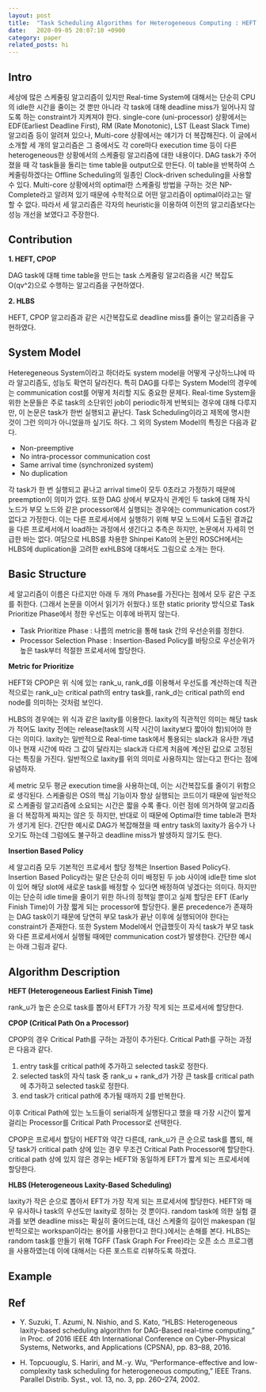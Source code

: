 ```yaml
---
layout: post
title:  "Task Scheduling Algorithms for Heterogeneous Computing : HEFT, CPOP, HLBS"
date:   2020-09-05 20:07:10 +0900
category: paper
related_posts: hi
---
```

## Intro

세상에 많은 스케줄링 알고리즘이 있지만 Real-time System에 대해서는 단순히 CPU의 idle한 시간을 줄이는 것 뿐만 아니라 각 task에 대해 deadline miss가 일어나지 않도록 하는 constraint가 지켜져야 한다. single-core (uni-processor) 상황에서는 EDF(Earliest Deadline First), RM (Rate Monotonic), LST (Least Slack Time) 알고리즘 등이 알려져 있으나, Multi-core 상황에서는 얘기가 더 복잡해진다. 이 글에서 소개할 세 개의 알고리즘은 그 중에서도 각 core마다 execution time 등이 다른 heterogeneous한 상황에서의 스케줄링 알고리즘에 대한 내용이다. DAG task가 주어졌을 때 각 task들을 돌리는 time table을 output으로 만든다. 이 table을 반복하여 스케줄링하겠다는 Offline Scheduling의 일종인 Clock-driven scheduling을 사용할 수 있다.
Multi-core 상황에서의 optimal한 스케줄링 방법을 구하는 것은 NP-Complete라고 알려져 있기 때문에 수학적으로 어떤 알고리즘이 optimal이라고는 말할 수 없다. 따라서 세 알고리즘은 각자의 heuristic을 이용하여 이전의 알고리즘보다는 성능 개선을 보였다고 주장한다.

## Contribution

**1. HEFT, CPOP**

DAG task에 대해 time table을 만드는 task 스케줄링 알고리즘을 시간 복잡도 O(qv^2)으로 수행하는 알고리즘을 구현하였다.

**2. HLBS**

HEFT, CPOP 알고리즘과 같은 시간복잡도로 deadline miss를 줄이는 알고리즘을 구현하였다.

## System Model

Heteregeneous System이라고 하더라도 system model을 어떻게 구상하느냐에 따라 알고리즘도, 성능도 확연히 달라진다. 특히 DAG를 다루는 System Model의 경우에는 communication cost를 어떻게 처리할 지도 중요한 문제다. Real-time System을 위한 논문들은 주로 task의 소단위인 job이 periodic하게 반복되는 경우에 대해 다루지만, 이 논문은 task가 한번 실행되고 끝난다. Task Scheduling이라고 제목에 명시한 것이 그런 의미가 아니었을까 싶기도 하다. 그 외의 System Model의 특징은 다음과 같다.

* Non-preemptive
* No intra-processor communication cost
* Same arrival time (synchronized system)
* No duplication

각 task가 한 번 실행되고 끝나고 arrival time이 모두 0초라고 가정하기 때문에 preemption이 의미가 없다. 
또한 DAG 상에서 부모자식 관계인 두 task에 대해 자식 노드가 부모 노드와 같은 processor에서 실행되는 경우에는 communication cost가 없다고 가정한다. 이는 다른 프로세서에서 실행하기 위해 부모 노드에서 도출된 결과값을 다른 프로세서에서 load하는 과정에서 생긴다고 추측은 하지만, 논문에서 자세히 언급한 바는 없다. 여담으로 HLBS를 차용한 Shinpei Kato의 논문인 ROSCH에서는 HLBS에 duplication을 고려한 exHLBS에 대해서도 그림으로 소개는 한다. 

## Basic Structure

세 알고리즘이 이름은 다르지만 아래 두 개의 Phase를 가진다는 점에서 모두 같은 구조를 취한다. (그래서 논문을 이어서 읽기가 쉬웠다.) 또한 static priority 방식으로 Task Prioritize Phase에서 정한 우선도는 이후에 바뀌지 않는다.

* Task Prioritize Phase : 나름의 metric을 통해 task 간의 우선순위를 정한다.
* Processor Selection Phase : Insertion-Based Policy를 바탕으로 우선순위가 높은 task부터 적절한 프로세서에 할당한다.

**Metric for Prioritize**

HEFT와 CPOP은 위 식에 있는 rank_u, rank_d를 이용해서 우선도를 계산하는데 직관적으로는 rank_u는 critical path의 entry task를, rank_d는 critical path의 end node를 의미하는 것처럼 보인다.

HLBS의 경우에는 위 식과 같은 laxity를 이용한다. laxity의 직관적인 의미는 해당 task가 적어도 laxity 전에는 release(task의 시작 시간이 laxity보다 짧아야 함)되어야 한다는 의미다.
laxity는 일반적으로 Real-time task에서 통용되는 slack과 유사한 개념이나 현재 시간에 따라 그 값이 달라지는 slack과 다르게 처음에 계산된 값으로 고정된다는 특징을 가진다. 일반적으로 laxity를 위의 의미로 사용하지는 않는다고 한다는 점에 유념하자.

세 metric 모두 평균 execution time을 사용하는데, 이는 시간복잡도를 줄이기 위함으로 생각된다. 스케줄링은 OS의 핵심 기능이자 항상 실행되는 코드이기 때문에 일반적으로 스케줄링 알고리즘에 소요되는 시간은 짧을 수록 좋다. 이런 점에 의거하여 알고리즘을 더 복잡하게 짜지는 않은 듯 하지만, 반대로 이 때문에 Optimal한 time table과 편차가 생기게 된다. 간단한 예시로 DAG가 복잡해졌을 때 entry task의 laxity가 음수가 나오기도 하는데 그럼에도 불구하고 deadline miss가 발생하지 않기도 한다.

**Insertion Based Policy**

세 알고리즘 모두 기본적인 프로세서 할당 정책은 Insertion Based Policy다. Insertion Based Policy라는 말은 단순히 이미 배정된 두 job 사이에 idle한 time slot이 있어 해당 slot에 새로운 task를 배정할 수 있다면 배정하여 넣겠다는 의미다.
하지만 이는 단순히 idle time을 줄이기 위한 하나의 정책일 뿐이고 실제 할당은 EFT (Early Finish Time)이 가장 짧게 되는 processor에 할당한다. 물론 precedence가 존재하는 DAG task이기 때문에 당연히 부모 task가 끝난 이후에 실행되어야 한다는 constraint가 존재한다. 또한 System Model에서 언급했듯이 자식 task가 부모 task와 다른 프로세서에서 실행될 때에만 communication cost가 발생한다. 간단한 예시는 아래 그림과 같다.

## Algorithm Description

**HEFT (Heterogeneous Earliest Finish Time)**

rank_u가 높은 순으로 task를 뽑아서 EFT가 가장 작게 되는 프로세서에 할당한다.

**CPOP (Critical Path On a Processor)**

CPOP의 경우 Critical Path를 구하는 과정이 추가된다. Critical Path를 구하는 과정은 다음과 같다.
1. entry task를 critical path에 추가하고 selected task로 정한다.
2. selected task의 자식 task 중 rank_u + rank_d가 가장 큰 task를 critical path에 추가하고 selected task로 정한다.
3. end task가 critical path에 추가될 때까지 2를 반복한다.

이후 Critical Path에 있는 노드들이 serial하게 실행된다고 했을 때 가장 시간이 짧게 걸리는 Processor를 Critical Path Processor로 선택한다.

CPOP은 프로세서 할당이 HEFT와 약간 다른데, rank_u가 큰 순으로 task를 뽑되, 해당 task가 critical path 상에 있는 경우 무조건 Critical Path Processor에 할당한다.
critical path 상에 있지 않은 경우는 HEFT와 동일하게 EFT가 짧게 되는 프로세서에 할당한다.

**HLBS (Heterogeneous Laxity-Based Scheduling)**

laxity가 작은 순으로 뽑아서 EFT가 가장 작게 되는 프로세서에 할당한다.
HEFT와 매우 유사하나 task의 우선도만 laxity로 정하는 것 뿐이다.
random task에 의한 실험 결과를 보면 deadline miss는 확실히 줄어드는데, 대신 스케줄의 길이인 makespan (일반적으로는 workspan이라는 용어를 사용한다고 한다.)에서는 손해를 본다.
HLBS는 random task를 만들기 위해 TGFF (Task Graph For Free)라는 오픈 소스 프로그램을 사용하였는데 이에 대해서는 다른 포스트로 리뷰하도록 하겠다.

## Example






## Ref

* Y. Suzuki, T. Azumi, N. Nishio, and S. Kato, “HLBS: Heterogeneous laxity-based scheduling algorithm for DAG-Based real-time computing,” in Proc. of 2016 IEEE 4th International Conference on Cyber-Physical Systems, Networks, and Applications (CPSNA), pp. 83–88, 2016.

* H. Topcuouglu, S. Hariri, and M.-y. Wu, “Performance-effective and low-complexity task scheduling for heterogeneous computing,” IEEE Trans. Parallel Distrib. Syst., vol. 13, no. 3, pp. 260–274, 2002.